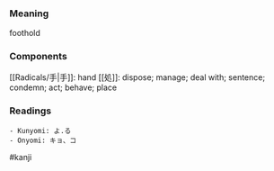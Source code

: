 ### Meaning

foothold

### Components

[[Radicals/手|手]]: hand [[処]]: dispose; manage; deal with; sentence; condemn; act; behave; place

### Readings

```
- Kunyomi: よ.る
- Onyomi: キョ、コ
```

#kanji